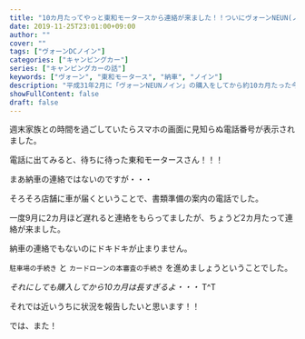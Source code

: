 ```yaml
---
title: "10カ月たってやっと東和モータースから連絡が来ました！！ついにヴォーンNEUN(ノイン)の納車か！！"
date: 2019-11-25T23:01:00+09:00
author: ""
cover: ""
tags: ["ヴォーンDCノイン"]
categories: ["キャンピングカー"]
series: ["キャンピングカーの話"]
keywords: ["ヴォーン", "東和モータース", "納車", "ノイン"]
description: "平成31年2月に「ヴォーンNEUNノイン」の購入をしてから約10カ月たった今、ついに東和モータースから連絡が来ました！！"
showFullContent: false
draft: false
---
```


週末家族との時間を過ごしていたらスマホの画面に見知らぬ電話番号が表示されました。

電話に出てみると、待ちに待った東和モータースさん！！！

まあ納車の連絡ではないのですが・・・

そろそろ店舗に車が届くということで、書類準備の案内の電話でした。

一度9月に2カ月ほど遅れると連絡をもらってましたが、ちょうど2カ月たって連絡が来ました。

納車の連絡でもないのにドキドキが止まりません。

`駐車場の手続き` と `カードローンの本審査の手続き` を進めましょうということでした。

*それにしても購入してから10カ月は長すぎるよ・・・* T^T

それでは近いうちに状況を報告したいと思います！！

では、また！
